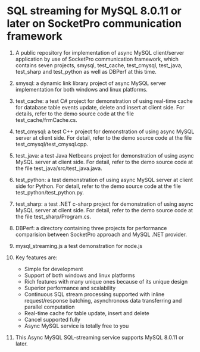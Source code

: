 # SQL streaming for MySQL 8.0.11 or later on SocketPro communication framework

1. A public repository for implementation of async MySQL client/server application by use of SocketPro communication framework, which contains seven projects, smysql, test_cache, test_cmysql, test_java, test_sharp and test_python as well as DBPerf at this time.

2. smysql: a dynamic link library project of async MySQL server implementation for both windows and linux platforms.

3. test_cache: a test C# project for demonstration of using real-time cache for database table events update, delete and insert at client side. For details, refer to the demo source code at the file test_cache/frmCache.cs.

4. test_cmysql: a test C++ project for demonstration of using async MySQL server at client side. For detail, refer to the demo source code at the file test_cmysql/test_cmysql.cpp.

5. test_java: a test Java Netbeans project for demonstration of using async MySQL server at client side. For detail, refer to the demo source code at the file test_java/src/test_java.java.

6. test_python: a test demonstration of using async MySQL server at client side for Python. For detail, refer to the demo source code at the file test_python/test_python.py.

7. test_sharp: a test .NET c-sharp project for demonstration of using async MySQL server at client side. For detail, refer to the demo source code at the file test_sharp/Program.cs.

8. DBPerf: a directory containing three projects for performance comparision between SocketPro approach and MySQL .NET provider.

9. mysql_streaming.js a test demonstration for node.js

10. Key features are:
    - Simple for development
    - Support of both windows and linux platforms
    - Rich features with many unique ones because of its unique design
    - Superior performance and scalability
    - Continuous SQL stream processing supported with inline request/response batching, asynchronous data transferring and parallel computation
    - Real-time cache for table update, insert and delete
    - Cancel supported fully
    - Async MySQL service is totally free to you

11. This Async MySQL SQL-streaming service supports MySQL 8.0.11 or later.
